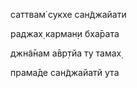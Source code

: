 саттвам̇ сукхе сан̃джайати

раджах̣ карман̣и бха̄рата

джн̃а̄нам а̄вр̣тйа ту тамах̣

прама̄де сан̃джайатй ута